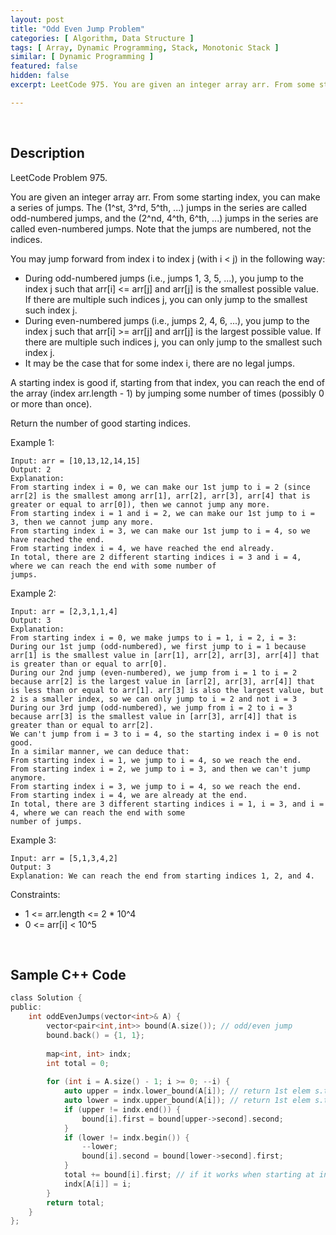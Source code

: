 ```yaml
---
layout: post
title: "Odd Even Jump Problem"
categories: [ Algorithm, Data Structure ]
tags: [ Array, Dynamic Programming, Stack, Monotonic Stack ]
similar: [ Dynamic Programming ]
featured: false
hidden: false
excerpt: LeetCode 975. You are given an integer array arr. From some starting index, you can make a series of jumps. The (1^st, 3^rd, 5^th, ...) jumps in the series are called odd-numbered jumps, and the (2^nd, 4^th, 6^th, ...) jumps in the series are called even-numbered jumps. Note that the jumps are numbered, not the indices.

---
```


<br />

## Description

LeetCode Problem 975.

You are given an integer array arr. From some starting index, you can make a series of jumps. The (1^st, 3^rd, 5^th, ...) jumps in the series are called odd-numbered jumps, and the (2^nd, 4^th, 6^th, ...) jumps in the series are called even-numbered jumps. Note that the jumps are numbered, not the indices.

You may jump forward from index i to index j (with i < j) in the following way:
* During odd-numbered jumps (i.e., jumps 1, 3, 5, ...), you jump to the index j such that arr[i] <= arr[j] and arr[j] is the smallest possible value. If there are multiple such indices j, you can only jump to the smallest such index j.
* During even-numbered jumps (i.e., jumps 2, 4, 6, ...), you jump to the index j such that arr[i] >= arr[j] and arr[j] is the largest possible value. If there are multiple such indices j, you can only jump to the smallest such index j.
* It may be the case that for some index i, there are no legal jumps.

A starting index is good if, starting from that index, you can reach the end of the array (index arr.length - 1) by jumping some number of times (possibly 0 or more than once).

Return the number of good starting indices.

Example 1:
```
Input: arr = [10,13,12,14,15]
Output: 2
Explanation: 
From starting index i = 0, we can make our 1st jump to i = 2 (since arr[2] is the smallest among arr[1], arr[2], arr[3], arr[4] that is greater or equal to arr[0]), then we cannot jump any more.
From starting index i = 1 and i = 2, we can make our 1st jump to i = 3, then we cannot jump any more.
From starting index i = 3, we can make our 1st jump to i = 4, so we have reached the end.
From starting index i = 4, we have reached the end already.
In total, there are 2 different starting indices i = 3 and i = 4, where we can reach the end with some number of
jumps.
```

Example 2:
```
Input: arr = [2,3,1,1,4]
Output: 3
Explanation: 
From starting index i = 0, we make jumps to i = 1, i = 2, i = 3:
During our 1st jump (odd-numbered), we first jump to i = 1 because arr[1] is the smallest value in [arr[1], arr[2], arr[3], arr[4]] that is greater than or equal to arr[0].
During our 2nd jump (even-numbered), we jump from i = 1 to i = 2 because arr[2] is the largest value in [arr[2], arr[3], arr[4]] that is less than or equal to arr[1]. arr[3] is also the largest value, but 2 is a smaller index, so we can only jump to i = 2 and not i = 3
During our 3rd jump (odd-numbered), we jump from i = 2 to i = 3 because arr[3] is the smallest value in [arr[3], arr[4]] that is greater than or equal to arr[2].
We can't jump from i = 3 to i = 4, so the starting index i = 0 is not good.
In a similar manner, we can deduce that:
From starting index i = 1, we jump to i = 4, so we reach the end.
From starting index i = 2, we jump to i = 3, and then we can't jump anymore.
From starting index i = 3, we jump to i = 4, so we reach the end.
From starting index i = 4, we are already at the end.
In total, there are 3 different starting indices i = 1, i = 3, and i = 4, where we can reach the end with some
number of jumps.
```

Example 3:
```
Input: arr = [5,1,3,4,2]
Output: 3
Explanation: We can reach the end from starting indices 1, 2, and 4.
```

Constraints:
* 1 <= arr.length <= 2 * 10^4
* 0 <= arr[i] < 10^5

<br />

## Sample C++ Code


```c
class Solution {
public:
    int oddEvenJumps(vector<int>& A) {
        vector<pair<int,int>> bound(A.size()); // odd/even jump
        bound.back() = {1, 1};
        
        map<int, int> indx;
        int total = 0;
        
        for (int i = A.size() - 1; i >= 0; --i) {
            auto upper = indx.lower_bound(A[i]); // return 1st elem s.t. >= val
            auto lower = indx.upper_bound(A[i]); // return 1st elem s.t. > val
            if (upper != indx.end()) {
                bound[i].first = bound[upper->second].second;
            }
            if (lower != indx.begin()) {
                --lower;
                bound[i].second = bound[lower->second].first;
            }
            total += bound[i].first; // if it works when starting at index `i`
            indx[A[i]] = i;
        }
        return total;
    }
};
```


